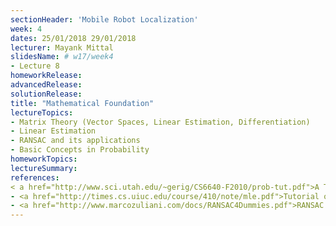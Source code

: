 ```yaml
---
sectionHeader: 'Mobile Robot Localization'
week: 4
dates: 25/01/2018 29/01/2018
lecturer: Mayank Mittal
slidesName: # w17/week4
- Lecture 8
homeworkRelease:
advancedRelease:
solutionRelease:
title: "Mathematical Foundation"
lectureTopics:
- Matrix Theory (Vector Spaces, Linear Estimation, Differentiation)
- Linear Estimation
- RANSAC and its applications
- Basic Concepts in Probability
homeworkTopics:
lectureSummary:
references:
< a href="http://www.sci.utah.edu/~gerig/CS6640-F2010/prob-tut.pdf">A Tutorial on Probability Theory</a>
- <a href="http://times.cs.uiuc.edu/course/410/note/mle.pdf">Tutorial on maximum likelihood estimation</a>
- <a href="http://www.marcozuliani.com/docs/RANSAC4Dummies.pdf">RANSAC for Dummies</a>
---
```


